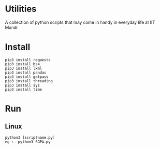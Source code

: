 # Utilities
A collection of python scripts that may come in handy in everyday life at IIT Mandi

# Install

```
pip3 install requests
pip3 install bs4
pip3 install lxml
pip3 install pandas
pip3 install getpass
pip3 install threading
pip3 install sys
pip3 install time
```

# Run
## Linux
```
python3 [scriptname.py]
eg :- python3 SGPA.py
```
